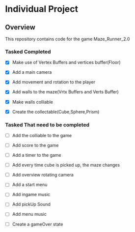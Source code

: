 # Individual Project

## Overview ##
This repository contains code for the game Maze_Runner_2.0

### Tasked Completed
- [x] Make use of Vertex Buffers and vertices buffer(Floor)
- [x] Add a main camera
- [x] Add movement and rotation to the player
- [x] Add walls to the maze(Vrtx Buffers and Verts Buffer)
- [x] Make walls colliable
- [x] Create the collectable(Cube,Sphere,Prism)


### Tasked That need to be completed
- [ ] Add the colliable to the game
- [ ] Add score to the game
- [ ] Add a timer to the game
- [ ] Add every time cube is picked up, the maze changes
- [ ] Add overview rotating camera
- [ ] Add a start menu
- [ ] Add ingame music
- [ ] Add pickUp Sound
- [ ] Add menu music
- [ ] Create a gameOver state




